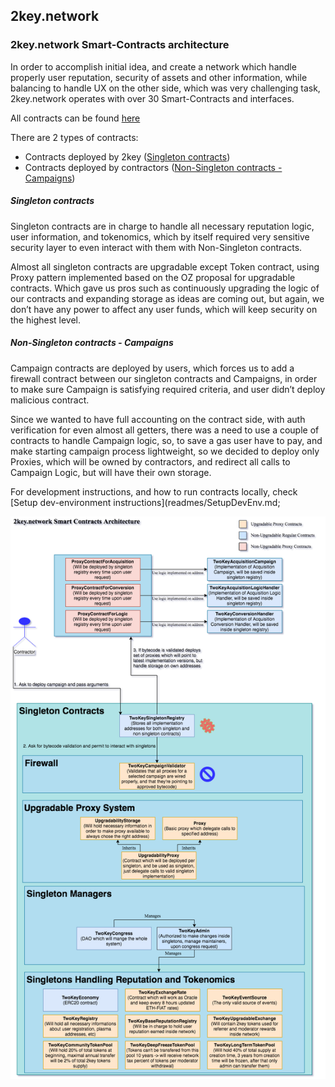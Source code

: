 ## 2key.network 

### 2key.network Smart-Contracts architecture


In order to accomplish initial idea, and create a network which handle properly user reputation,
security of assets and other information, while balancing to handle UX on the other side, which was
very challenging task, 2key.network operates with over 30 Smart-Contracts and interfaces.

All contracts can be found [here](contracts)

There are 2 types of contracts:

* Contracts deployed by 2key  ([Singleton contracts](contracts/2key/singleton-contracts)) 
* Contracts deployed by contractors ([Non-Singleton contracts - Campaigns](contracts/2key/acquisition-campaign-contracts))


##### Singleton contracts

Singleton contracts are in charge to handle all necessary reputation logic, user information, and tokenomics,
which by itself required very sensitive security layer to even interact with them with Non-Singleton contracts.


Almost all singleton contracts are upgradable except Token contract, using Proxy pattern implemented based on the
OZ proposal for upgradable contracts. Which gave us pros such as continuously upgrading the logic of our contracts
and expanding storage as ideas are coming out, but again, we don’t have any power to affect any user funds, which will
keep security on the highest level. 

##### Non-Singleton contracts - Campaigns

Campaign contracts are deployed by users, which forces us to add a firewall contract between our singleton contracts
and Campaigns, in order to make sure Campaign is satisfying required criteria, and user didn’t deploy malicious contract.

 
Since we wanted to have full accounting on the contract side, with auth verification for even almost all getters, 
there was a need to use a couple of contracts to handle Campaign logic, so, to save a gas user have to pay, 
and make starting campaign process lightweight, so we decided to deploy only Proxies, which will be owned by contractors, 
and redirect all calls to Campaign Logic, but will have their own storage.


For development instructions, and how to run contracts locally, check [Setup dev-environment instructions](readmes/SetupDevEnv.md;


![TwoKeyInfrastructure](2key-infra.png)
